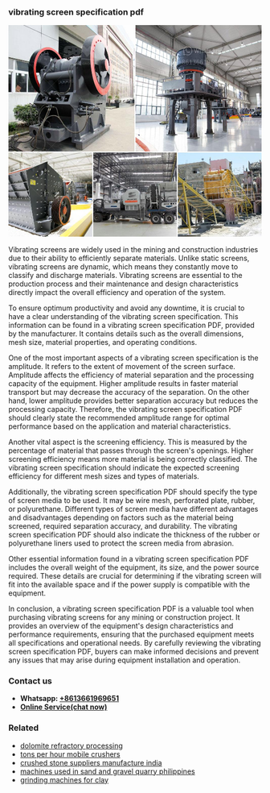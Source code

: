 <h3>vibrating screen specification pdf</h3><img src='1708309054.jpg' alt=''><p>Vibrating screens are widely used in the mining and construction industries due to their ability to efficiently separate materials. Unlike static screens, vibrating screens are dynamic, which means they constantly move to classify and discharge materials. Vibrating screens are essential to the production process and their maintenance and design characteristics directly impact the overall efficiency and operation of the system. </p><p>To ensure optimum productivity and avoid any downtime, it is crucial to have a clear understanding of the vibrating screen specification. This information can be found in a vibrating screen specification PDF, provided by the manufacturer. It contains details such as the overall dimensions, mesh size, material properties, and operating conditions. </p><p>One of the most important aspects of a vibrating screen specification is the amplitude. It refers to the extent of movement of the screen surface. Amplitude affects the efficiency of material separation and the processing capacity of the equipment. Higher amplitude results in faster material transport but may decrease the accuracy of the separation. On the other hand, lower amplitude provides better separation accuracy but reduces the processing capacity. Therefore, the vibrating screen specification PDF should clearly state the recommended amplitude range for optimal performance based on the application and material characteristics.</p><p>Another vital aspect is the screening efficiency. This is measured by the percentage of material that passes through the screen's openings. Higher screening efficiency means more material is being correctly classified. The vibrating screen specification should indicate the expected screening efficiency for different mesh sizes and types of materials.</p><p>Additionally, the vibrating screen specification PDF should specify the type of screen media to be used. It may be wire mesh, perforated plate, rubber, or polyurethane. Different types of screen media have different advantages and disadvantages depending on factors such as the material being screened, required separation accuracy, and durability. The vibrating screen specification PDF should also indicate the thickness of the rubber or polyurethane liners used to protect the screen media from abrasion.</p><p>Other essential information found in a vibrating screen specification PDF includes the overall weight of the equipment, its size, and the power source required. These details are crucial for determining if the vibrating screen will fit into the available space and if the power supply is compatible with the equipment. </p><p>In conclusion, a vibrating screen specification PDF is a valuable tool when purchasing vibrating screens for any mining or construction project. It provides an overview of the equipment's design characteristics and performance requirements, ensuring that the purchased equipment meets all specifications and operational needs. By carefully reviewing the vibrating screen specification PDF, buyers can make informed decisions and prevent any issues that may arise during equipment installation and operation.</p><h3>Contact us</h3><ul><li><strong>Whatsapp:&nbsp;<a href="https://wa.me/8613661969651">+8613661969651</a></strong></li><li><a href="https://swt.shibang-china.com/?git&amp;zhl&amp;vibrating screen specification pdf"><strong>Online Service(chat now)</strong></a></li></ul><h3>Related</h3><ul><li><a href='dolomite refractory processing.md'>dolomite refractory processing</a></li><li><a href='tons per hour mobile crushers.md'>tons per hour mobile crushers</a></li><li><a href='crushed stone suppliers manufacture india.md'>crushed stone suppliers manufacture india</a></li><li><a href='machines used in sand and gravel quarry philippines.md'>machines used in sand and gravel quarry philippines</a></li><li><a href='grinding machines for clay.md'>grinding machines for clay</a></li></ul>